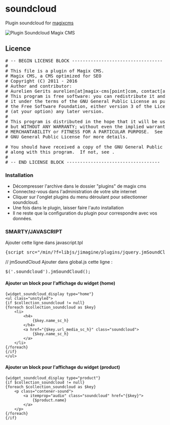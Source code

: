 soundcloud
==========

Plugin soundcloud for [magixcms](http://www.magix-cms.com)
                      
![Plugin Soundcloud Magix CMS](https://cloud.githubusercontent.com/assets/356674/12290737/ac820b96-b9e3-11e5-9451-da2b59571d76.png "Plugin Soundcloud pour Magix CMS")

Licence
------------

<pre>
# -- BEGIN LICENSE BLOCK ----------------------------------
#
# This file is a plugin of Magix CMS.
# Magix CMS, a CMS optimized for SEO
# Copyright (C) 2011 - 2016
# Author and contributor:
# Aurelien Gerits aurelien[at]magix-cms[point]com, contact[at]magix-dev[point]be
# This program is free software: you can redistribute it and/or modify
# it under the terms of the GNU General Public License as published by
# the Free Software Foundation, either version 3 of the License, or
# (at your option) any later version.
#
# This program is distributed in the hope that it will be useful,
# but WITHOUT ANY WARRANTY; without even the implied warranty of
# MERCHANTABILITY or FITNESS FOR A PARTICULAR PURPOSE.  See the
# GNU General Public License for more details.

# You should have received a copy of the GNU General Public License
# along with this program.  If not, see <http://www.gnu.org/licenses/>.
#
# -- END LICENSE BLOCK -----------------------------------
</pre>

### Installation
 * Décompresser l'archive dans le dossier "plugins" de magix cms
 * Connectez-vous dans l'administration de votre site internet
 * Cliquer sur l'onglet plugins du menu déroulant pour sélectionner soundcloud.
 * Une fois dans le plugin, laisser faire l'auto installation
 * Il ne reste que la configuration du plugin pour correspondre avec vos données.

### SMARTY/JAVASCRIPT ###
Ajouter cette ligne dans javascript.tpl
<pre>
{script src="/min/?f=libjs/jimagine/plugins/jquery.jmSoundCloud.js" concat=$concat type="javascript"}
</pre>
// jmSoundCloud
Ajouter dans global.js cette ligne :
<pre>
$('.soundcloud').jmSoundCloud();
</pre>
#### Ajouter un block pour l'affichage du widget (home)

```smarty
{widget_soundcloud_display type="home"}
<ul class="unstyled">
{if $collection_soundcloud != null}
{foreach $collection_soundcloud as $key}
    <li>
        <h4>
            {$key.name_sc_h}
        </h4>
        <a href="{$key.url_media_sc_h}" class="soundcloud">
            {$key.name_sc_h}
        </a>
    </li>
{/foreach}
{/if}
</ul>
```

#### Ajouter un block pour l'affichage du widget (product)

```smarty
{widget_soundcloud_display type="product"}
{if $collection_soundcloud != null}
{foreach $collection_soundcloud as $key}
    <p class="contener-sound">
        <a itemprop="audio" class="soundcloud" href="{$key}">
            {$product.name}
        </a>
    </p>
{/foreach}
{/if}
```

